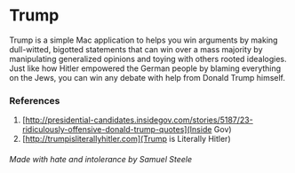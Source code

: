 # Trump 
Trump is a simple Mac application to helps you win arguments by making dull-witted, bigotted statements that can win over a mass 
majority by manipulating generalized opinions and toying with others rooted idealogies. Just like how Hitler empowered the German 
people by blaming everything on the Jews, you can win any debate with help from Donald Trump himself.

### References
1. [http://presidential-candidates.insidegov.com/stories/5187/23-ridiculously-offensive-donald-trump-quotes](Inside Gov)
2. [http://trumpisliterallyhitler.com](Trump is Literally Hitler)


###### Made with hate and intolerance by Samuel Steele
